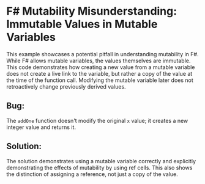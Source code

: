 # F# Mutability Misunderstanding: Immutable Values in Mutable Variables

This example showcases a potential pitfall in understanding mutability in F#.  While F# allows mutable variables, the values themselves are immutable. This code demonstrates how creating a new value from a mutable variable does not create a live link to the variable, but rather a copy of the value at the time of the function call.  Modifying the mutable variable later does not retroactively change previously derived values.

## Bug:
The `addOne` function doesn't modify the original `x` value; it creates a new integer value and returns it.

## Solution:
The solution demonstrates using a mutable variable correctly and explicitly demonstrating the effects of mutability by using ref cells.  This also shows the distinction of assigning a reference, not just a copy of the value.